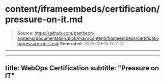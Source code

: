 # content/iframeembeds/certification/pressure-on-it.md

> **Source**: https://github.com/pantheon-systems/documentation/blob/main/content/iframeembeds/certification/pressure-on-it.md
> **Generated**: 2025-09-15 12:11:17

---

---
title: WebOps Certification
subtitle: "Pressure on IT"
---

<Partial file="certification-guide/pressure-on-it.md" />
